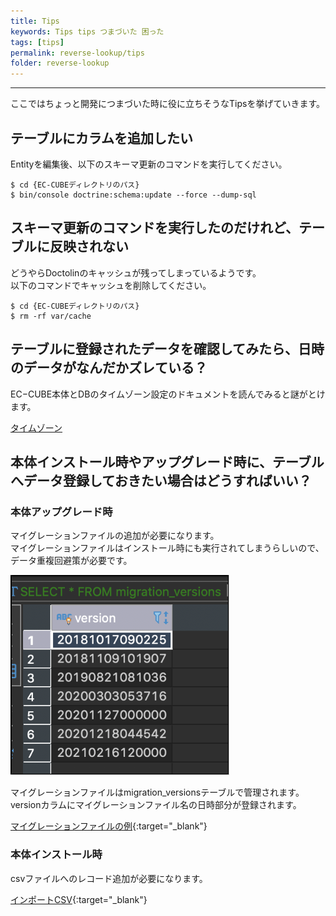 ```yaml
---
title: Tips
keywords: Tips tips つまづいた 困った
tags: [tips]
permalink: reverse-lookup/tips
folder: reverse-lookup
---
```



---

ここではちょっと開発につまづいた時に役に立ちそうなTipsを挙げていきます。

## テーブルにカラムを追加したい

Entityを編集後、以下のスキーマ更新のコマンドを実行してください。

```
$ cd {EC-CUBEディレクトリのパス}
$ bin/console doctrine:schema:update --force --dump-sql
```

## スキーマ更新のコマンドを実行したのだけれど、テーブルに反映されない

どうやらDoctolinのキャッシュが残ってしまっているようです。  
以下のコマンドでキャッシュを削除してください。

```
$ cd {EC-CUBEディレクトリのパス}
$ rm -rf var/cache
```

## テーブルに登録されたデータを確認してみたら、日時のデータがなんだかズレている？

EC−CUBE本体とDBのタイムゾーン設定のドキュメントを読んでみると謎がとけます。

[タイムゾーン](/i18n_timezone)

## 本体インストール時やアップグレード時に、テーブルへデータ登録しておきたい場合はどうすればいい？

### 本体アップグレード時

マイグレーションファイルの追加が必要になります。  
マイグレーションファイルはインストール時にも実行されてしまうらしいので、データ重複回避策が必要です。

![migration_versionsテーブル](/images/reverse-lookup/migration_versions.png)

マイグレーションファイルはmigration_versionsテーブルで管理されます。  
versionカラムにマイグレーションファイル名の日時部分が登録されます。

[マイグレーションファイルの例](https://github.com/EC-CUBE/ec-cube/blob/4.0/app/DoctrineMigrations/Version20201218044542.php){:target="_blank"}

### 本体インストール時

csvファイルへのレコード追加が必要になります。

[インポートCSV](https://github.com/EC-CUBE/ec-cube/tree/4.0/src/Eccube/Resource/doctrine/import_csv){:target="_blank"}

